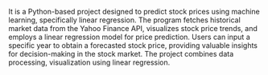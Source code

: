 It is a Python-based project designed to predict stock prices using machine learning, specifically linear regression. The program fetches historical market data from the Yahoo Finance API, visualizes stock price trends, and employs a linear regression model for price prediction. Users can input a specific year to obtain a forecasted stock price, providing valuable insights for decision-making in the stock market. The project combines data processing, visualization using linear regression.
